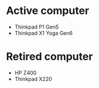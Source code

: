 # Active computer
- Thinkpad P1 Gen5
- Thinkpad X1 Yoga Gen6

# Retired computer
- HP Z400
- Thinkpad X220
